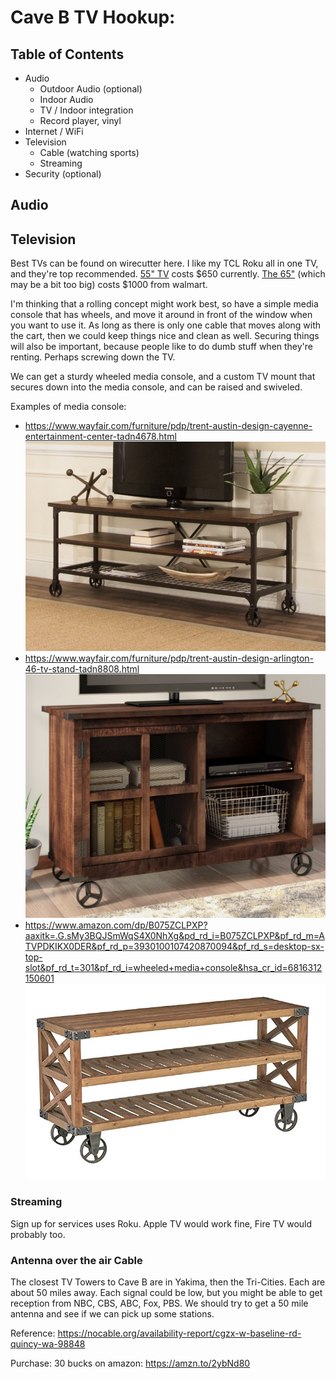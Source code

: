 # Cave B TV Hookup:

## Table of Contents

* Audio
  * Outdoor Audio (optional)
  * Indoor Audio
  * TV / Indoor integration
  * Record player, vinyl
* Internet / WiFi
* Television
  * Cable (watching sports)
  * Streaming
* Security (optional)

## Audio


## Television

Best TVs can be found on wirecutter here. I like my TCL Roku all in one TV, and they're top recommended. [55" TV](https://amzn.to/2HNgSUL) costs $650 currently. [The 65"](https://wclink.co/link/26194/140973/4/74311/1772988440.1518044855?merchant=Walmart) (which may be a bit too big) costs $1000 from walmart.

I'm thinking that a rolling concept might work best, so have a simple media console that has wheels, and move it around in front of the window when you want to use it. As long as there is only one cable that moves along with the cart, then we could keep things nice and clean as well. Securing things will also be important, because people like to do dumb stuff when they're renting. Perhaps screwing down the TV.

We can get a sturdy wheeled media console, and a custom TV mount that secures down into the media console, and can be raised and swiveled. 

Examples of media console:

* https://www.wayfair.com/furniture/pdp/trent-austin-design-cayenne-entertainment-center-tadn4678.html
![type 1](https://github.com/hjhart/cave-b-hookup/raw/master/images/media-console-option-1.png "Logo Title Text 1")
* https://www.wayfair.com/furniture/pdp/trent-austin-design-arlington-46-tv-stand-tadn8808.html
![type 2](https://github.com/hjhart/cave-b-hookup/raw/master/images/media-console-option-2.png "Logo Title Text 1")
* https://www.amazon.com/dp/B075ZCLPXP?aaxitk=.G.sMy3BQJSmWqS4X0NhXg&pd_rd_i=B075ZCLPXP&pf_rd_m=ATVPDKIKX0DER&pf_rd_p=3930100107420870094&pf_rd_s=desktop-sx-top-slot&pf_rd_t=301&pf_rd_i=wheeled+media+console&hsa_cr_id=6816312150601
![type 3](https://github.com/hjhart/cave-b-hookup/raw/master/images/media-console-option-3.png "Logo Title Text 1")

### Streaming

Sign up for services uses Roku. Apple TV would work fine, Fire TV would probably too. 

### Antenna over the air Cable

The closest TV Towers to Cave B are in Yakima, then the Tri-Cities. Each are about 50 miles away. Each signal could be low, but you might be able to get reception from NBC, CBS, ABC, Fox, PBS. We should try to get a 50 mile antenna and see if we can pick up some stations. 

Reference:
https://nocable.org/availability-report/cgzx-w-baseline-rd-quincy-wa-98848

Purchase:
30 bucks on amazon: https://amzn.to/2ybNd80
